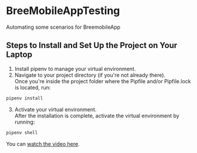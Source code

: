 # BreeMobileAppTesting
Automating some scenarios for BreemobileApp

## Steps to Install and Set Up the Project on Your Laptop

1. Install pipenv to manage your virtual environment.
2. Navigate to your project directory (if you're not already there).<br>
Once you're inside the project folder where the Pipfile and/or Pipfile.lock is located, run:
```bash
pipenv install
```
3. Activate your virtual environment.<br>
After the installation is complete, activate the virtual environment by running:
```bash
pipenv shell
```

You can [watch the video here](https://github.com/rormenol/BreeMobileAppTesting/BreeMobileApp_Automation_compressed.mp4).
